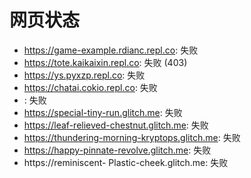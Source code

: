 # 网页状态
- https://game-example.rdianc.repl.co: 失败
- https://tote.kaikaixin.repl.co: 失败 (403)
- https://ys.pyxzp.repl.co: 失败
- https://chatai.cokio.repl.co: 失败
- : 失败
- https://special-tiny-run.glitch.me: 失败
- https://leaf-relieved-chestnut.glitch.me: 失败
- https://thundering-morning-kryptops.glitch.me: 失败
- https://happy-pinnate-revolve.glitch.me: 失败
- https://reminiscent- Plastic-cheek.glitch.me: 失败
